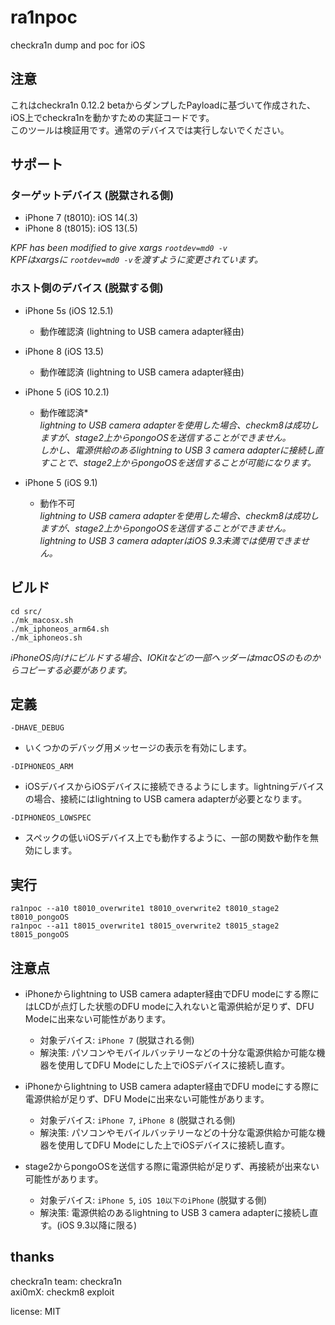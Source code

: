 # ra1npoc  
checkra1n dump and poc for iOS  

## 注意  
これはcheckra1n 0.12.2 betaからダンプしたPayloadに基づいて作成された、iOS上でcheckra1nを動かすための実証コードです。  
このツールは検証用です。通常のデバイスでは実行しないでください。  


## サポート  
### ターゲットデバイス (脱獄される側)  
- iPhone 7 (t8010): iOS 14(.3)  
- iPhone 8 (t8015): iOS 13(.5)  

*KPF has been modified to give xargs `rootdev=md0 -v`*  
*KPFはxargsに `rootdev=md0 -v`を渡すように変更されています。*  


### ホスト側のデバイス (脱獄する側)  
- iPhone 5s (iOS 12.5.1)  
    - 動作確認済 (lightning to USB camera adapter経由)  

- iPhone 8 (iOS 13.5)
    - 動作確認済 (lightning to USB camera adapter経由)  

- iPhone 5 (iOS 10.2.1)  
    - 動作確認済*  
    *lightning to USB camera adapterを使用した場合、checkm8は成功しますが、stage2上からpongoOSを送信することができません。*  
    *しかし、電源供給のあるlightning to USB 3 camera adapterに接続し直すことで、stage2上からpongoOSを送信することが可能になります。*  

- iPhone 5 (iOS 9.1)  
    - 動作不可  
    *lightning to USB camera adapterを使用した場合、checkm8は成功しますが、stage2上からpongoOSを送信することができません。*  
    *lightning to USB 3 camera adapterはiOS 9.3未満では使用できません。*  


## ビルド  
```
cd src/  
./mk_macosx.sh  
./mk_iphoneos_arm64.sh  
./mk_iphoneos.sh  
```
*iPhoneOS向けにビルドする場合、IOKitなどの一部ヘッダーはmacOSのものからコピーする必要があります。*  


## 定義  
`-DHAVE_DEBUG`  
- いくつかのデバッグ用メッセージの表示を有効にします。  

`-DIPHONEOS_ARM`  
- iOSデバイスからiOSデバイスに接続できるようにします。lightningデバイスの場合、接続にはlightning to USB camera adapterが必要となります。  

`-DIPHONEOS_LOWSPEC`  
- スペックの低いiOSデバイス上でも動作するように、一部の関数や動作を無効にします。  


## 実行  
```
ra1npoc --a10 t8010_overwrite1 t8010_overwrite2 t8010_stage2 t8010_pongoOS  
ra1npoc --a11 t8015_overwrite1 t8015_overwrite2 t8015_stage2 t8015_pongoOS  
```


## 注意点
- iPhoneからlightning to USB camera adapter経由でDFU modeにする際にはLCDが点灯した状態のDFU modeに入れないと電源供給が足りず、DFU Modeに出来ない可能性があります。  
    - 対象デバイス: `iPhone 7` (脱獄される側)  
    - 解決策: パソコンやモバイルバッテリーなどの十分な電源供給か可能な機器を使用してDFU Modeにした上でiOSデバイスに接続し直す。  

- iPhoneからlightning to USB camera adapter経由でDFU modeにする際に電源供給が足りず、DFU Modeに出来ない可能性があります。  
    - 対象デバイス: `iPhone 7`, `iPhone 8` (脱獄される側)  
    - 解決策: パソコンやモバイルバッテリーなどの十分な電源供給か可能な機器を使用してDFU Modeにした上でiOSデバイスに接続し直す。  

- stage2からpongoOSを送信する際に電源供給が足りず、再接続が出来ない可能性があります。  
    - 対象デバイス: `iPhone 5`, `iOS 10以下のiPhone` (脱獄する側)  
    - 解決策: 電源供給のあるlightning to USB 3 camera adapterに接続し直す。(iOS 9.3以降に限る)  


## thanks  
checkra1n team: checkra1n  
axi0mX: checkm8 exploit  


license: MIT  
